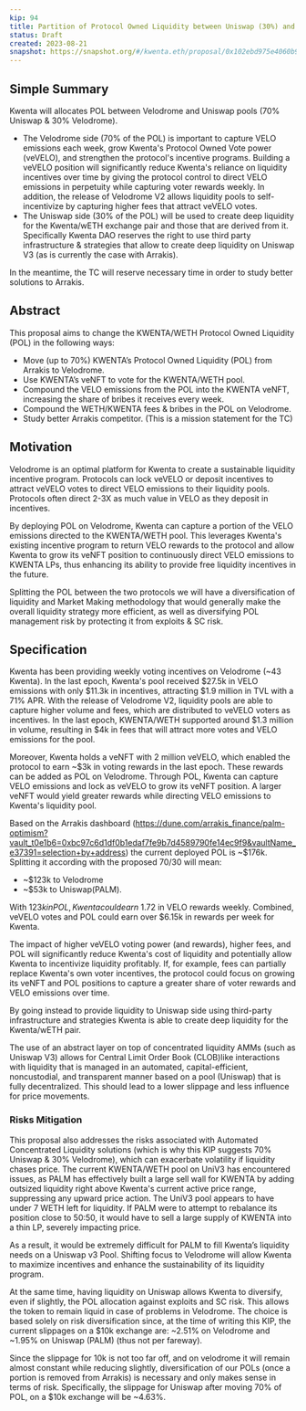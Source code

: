 ```yaml
---
kip: 94
title: Partition of Protocol Owned Liquidity between Uniswap (30%) and Velodrome (70%)
status: Draft
created: 2023-08-21
snapshot: https://snapshot.org/#/kwenta.eth/proposal/0x102ebd975e4060b9db8354e202a93a573f50528b7400d2e610e95cafe63dc0c9
---
```


## Simple Summary

Kwenta will allocates POL between Velodrome and Uniswap pools (70% Uniswap & 30% Velodrome).

- The Velodrome side (70% of the POL) is important to capture VELO emissions each week, grow Kwenta's Protocol Owned Vote power (veVELO), and strengthen the protocol's incentive programs. Building a veVELO position will significantly reduce Kwenta's reliance on liquidity incentives over time by giving the protocol control to direct VELO emissions in perpetuity while capturing voter rewards weekly. In addition, the release of Velodrome V2 allows liquidity pools to self-incentivize by capturing higher fees that attract veVELO votes.
- The Uniswap side (30% of the POL) will be used to create deep liquidity for the Kwenta/wETH exchange pair and those that are derived from it. Specifically Kwenta DAO reserves the right to use third party infrastructure & strategies that allow to create deep liquidity on Uniswap V3 (as is currently the case with Arrakis). 

In the meantime, the TC will reserve necessary time in order to study better solutions to Arrakis. 


## Abstract
This proposal aims to change the KWENTA/WETH Protocol Owned Liquidity (POL) in the following ways:

- Move (up to 70%) KWENTA’s Protocol Owned Liquidity (POL) from Arrakis to Velodrome.
- Use KWENTA’s veNFT to vote for the KWENTA/WETH pool.
- Compound the VELO emissions from the POL into the KWENTA veNFT, increasing the share of bribes it receives every week.
- Compound the WETH/KWENTA fees & bribes in the POL on Velodrome.
- Study better Arrakis competitor. (This is a mission statement for the TC)

## Motivation
Velodrome is an optimal platform for Kwenta to create a sustainable liquidity incentive program. Protocols can lock veVELO or deposit incentives to attract veVELO votes to direct VELO emissions to their liquidity pools. Protocols often direct 2-3X as much value in VELO as they deposit in incentives.

By deploying POL on Velodrome, Kwenta can capture a portion of the VELO emissions directed to the KWENTA/WETH pool. This leverages Kwenta's existing incentive program to return VELO rewards to the protocol and allow Kwenta to grow its veNFT position to continuously direct VELO emissions to KWENTA LPs, thus enhancing its ability to provide free liquidity incentives in the future.

Splitting the POL between the two protocols we will have a diversification of liquidity and Market Making methodology that would generally make the overall liquidity strategy more efficient, as well as diversifying POL management risk by protecting it from exploits & SC risk.

## Specification
Kwenta has been providing weekly voting incentives on Velodrome (~43 Kwenta). In the last epoch, Kwenta's pool received $27.5k in VELO emissions with only $11.3k in incentives, attracting $1.9 million in TVL with a 71% APR. With the release of Velodrome V2, liquidity pools are able to capture higher volume and fees, which are distributed to veVELO voters as incentives. In the last epoch, KWENTA/WETH supported around $1.3 million in volume, resulting in $4k in fees that will attract more votes and VELO emissions for the pool.

Moreover, Kwenta holds a veNFT with 2 million veVELO, which enabled the protocol to earn ~$3k in voting rewards in the last epoch. These rewards can be added as POL on Velodrome. Through POL, Kwenta can capture VELO emissions and lock as veVELO to grow its veNFT position. A larger veNFT would yield greater rewards while directing VELO emissions to Kwenta's liquidity pool. 

Based on the Arrakis dashboard (https://dune.com/arrakis_finance/palm-optimism?vault_t0e1b6=0xbc97c6d1df0b1edaf7fe9b7d4589790fe14ec9f9&vaultName_e37391=selection+by+address) the current deployed POL is ~$176k.  Splitting it according with the proposed 70/30 will mean: 

- ~$123k to Velodrome
- ~$53k to Uniswap(PALM).

With $123k in POL, Kwenta could earn ~$1.72 in VELO rewards weekly. Combined, veVELO votes and POL could earn over $6.15k in rewards per week for Kwenta.

The impact of higher veVELO voting power (and rewards), higher fees, and POL will significantly reduce Kwenta's cost of liquidity and potentially allow Kwenta to incentivize liquidity profitably. If, for example, fees can partially replace Kwenta's own voter incentives, the protocol could focus on growing its veNFT and POL positions to capture a greater share of voter rewards and VELO emissions over time.

By going instead to provide liquidity to Uniswap side using third-party infrastructure and strategies Kwenta is able to create deep liquidity for the Kwenta/wETH pair. 

The use of an abstract layer on top of concentrated liquidity AMMs (such as Uniswap V3) allows for Central Limit Order Book (CLOB)like interactions with liquidity that is managed in an automated, capital-efficient, noncustodial, and transparent manner based on a pool (Uniswap) that is fully decentralized. This should lead to a lower slippage and less influence for price movements. 

### Risks Mitigation

This proposal also addresses the risks associated with Automated Concentrated Liquidity solutions (which is why this KIP suggests 70% Uniswap & 30% Velodrome), which can exacerbate volatility if liquidity chases price. The current KWENTA/WETH pool on UniV3 has encountered issues, as PALM has effectively built a large sell wall for KWENTA by adding outsized liquidity right above Kwenta's current active price range, suppressing any upward price action. The UniV3 pool appears to have under 7 WETH left for liquidity. If PALM were to attempt to rebalance its position close to 50:50, it would have to sell a large supply of KWENTA into a thin LP, severely impacting price.

As a result, it would be extremely difficult for PALM to fill Kwenta’s liquidity needs on a Uniswap v3 Pool.
Shifting focus to Velodrome will allow Kwenta to maximize incentives and enhance the sustainability of its liquidity program. 

At the same time, having liquidity on Uniswap allows Kwenta to diversify, even if slightly, the POL allocation against exploits and SC risk. This allows the token to remain liquid in case of problems in Velodrome. The choice is based solely on risk diversification since, at the time of writing this KIP, the current slippages on a $10k exchange are: ~2.51% on Velodrome and ~1.95% on Uniswap (PALM) (thus not per fareway).

Since the slippage for 10k is not too far off, and on velodrome it will remain almost constant while reducing slightly, diversification of our POLs (once a portion is removed from Arrakis) is necessary and only makes sense in terms of risk. Specifically, the slippage for Uniswap after moving 70% of POL, on a $10k exchange will be ~4.63%.